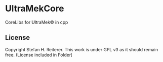 # UltraMekCore
CoreLibs for UltraMek© in cpp

## License

Copyright Stefan H. Reiterer.
This work is under GPL v3 as it should remain free.
(License included in Folder)

